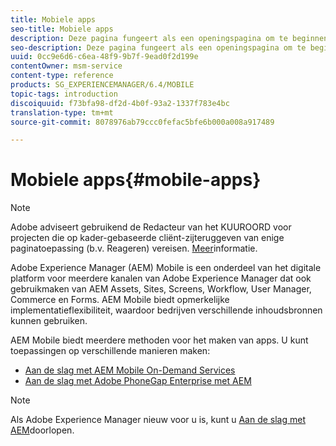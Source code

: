 ```yaml
---
title: Mobiele apps
seo-title: Mobiele apps
description: Deze pagina fungeert als een openingspagina om te beginnen met het ontwerpen, ontwikkelen en beheren van mobiele apps.
seo-description: Deze pagina fungeert als een openingspagina om te beginnen met het ontwerpen, ontwikkelen en beheren van mobiele apps.
uuid: 0cc9e6d6-c6ea-48f9-9b7f-9ead0f2d199e
contentOwner: msm-service
content-type: reference
products: SG_EXPERIENCEMANAGER/6.4/MOBILE
topic-tags: introduction
discoiquuid: f73bfa98-df2d-4b0f-93a2-1337f783e4bc
translation-type: tm+mt
source-git-commit: 8078976ab79ccc0fefac5bfe6b000a008a917489

---
```



# Mobiele apps{#mobile-apps}

>[!NOTE]
>
>Adobe adviseert gebruikend de Redacteur van het KUUROORD voor projecten die op kader-gebaseerde cliënt-zijteruggeven van enige paginatoepassing (b.v. Reageren) vereisen. [Meer](/help/sites-developing/spa-overview.md)informatie.

Adobe Experience Manager (AEM) Mobile is een onderdeel van het digitale platform voor meerdere kanalen van Adobe Experience Manager dat ook gebruikmaken van AEM Assets, Sites, Screens, Workflow, User Manager, Commerce en Forms. AEM Mobile biedt opmerkelijke implementatieflexibiliteit, waardoor bedrijven verschillende inhoudsbronnen kunnen gebruiken.

AEM Mobile biedt meerdere methoden voor het maken van apps. U kunt toepassingen op verschillende manieren maken:

* [Aan de slag met AEM Mobile On-Demand Services](/help/mobile/aem-mobile-on-demand.md)
* [Aan de slag met Adobe PhoneGap Enterprise met AEM](/help/mobile/developing-in-phonegap.md)

>[!NOTE]
>
>Als Adobe Experience Manager nieuw voor u is, kunt u [Aan de slag met AEM](/help/sites-deploying/deploy.md)doorlopen.
